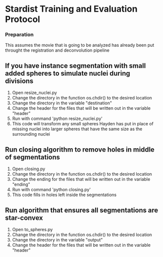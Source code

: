 # Stardist Training and Evaluation Protocol

### Preparation
This assumes the movie that is going to be analyzed has already been put throught the registration and deconvolution pipeline

## If you have instance segmentation with small added spheres to simulate nuclei during divisions
1. Open resize_nuclei.py
2. Change the directory in the function os.chdir() to the desired location
3. Change the directory in the variable "destination"
4. Change the header for the files that will be written out in the variable "header"
5. Run with command 'python resize_nuclei.py'
6. This code will transform any small spheres Hayden has put in place of missing nuclei into larger spheres that have the same size as the surrounding nuclei

## Run closing algorithm to remove holes in middle of segmentations
1. Open closing.py
2. Change the directory in the function os.chdir() to the desired location
3. Change the ending for the files that will be written out in the variable "ending"
4. Run with command 'python closing.py'
5. This code fills in holes left inside the segmentations

## Run algorithm that ensures all segmentations are star-convex
1. Open to_spheres.py
2. Change the directory in the function os.chdir() to the desired location
3. Change the directory in the variable "output"
4. Change the header for the files that will be written out in the variable "header"


